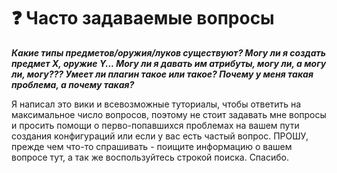 # ❓ Часто задаваемые вопросы

_**Какие типы предметов/оружия/луков существуют? Могу ли я создать предмет X, оружие Y... Могу ли я давать им атрибуты, могу ли, а могу ли, могу??? Умеет ли плагин такое или такое? Почему у меня такая проблема, а почему такая?**_

Я написал это вики и всевозможные туториалы, чтобы ответить на максимальное число вопросов, поэтому не стоит задавать мне вопросы и просить помощи о перво-попавшихся проблемах на вашем пути создания конфигураций или если у вас есть частый вопрос. ПРОШУ, прежде чем что-то спрашивать - поищите информацию о вашем вопросе тут, а так же воспользуйтесь строкой поиска. Спасибо.

